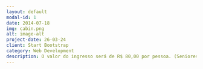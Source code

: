 ```yaml
---
layout: default
modal-id: 1
date: 2014-07-18
img: cabin.png
alt: image-alt
project-date: 26-03-24
client: Start Bootstrap
category: Web Development
description: O valor do ingresso será de R$ 80,00 por pessoa. (Seniores regulares pagam R$ 70,00)</br></br><b>Pratos</b> - Costelão e acompanhamentos</br><b>Bebibas</b> - Chopp, Refrigerantes e Água</br></br><a href="https://forms.gle/pCBVT7hyoFVmWNb39">Clique aqui</a> para acessar a compra de ingressos.</br></br><i>Haverão unidades limitadas de copos térmicos personalizados do evento para compra na hora</i>
---
```

